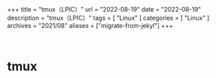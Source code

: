 +++
title = "tmux（LPIC）"
url = "2022-08-19"
date = "2022-08-19"
description = "tmux（LPIC）"
tags = [
  "Linux"
]
categories = [
  "Linux"
]
archives = "2021/08"
aliases = ["migrate-from-jekyl"]
+++

<br>

# tmux
